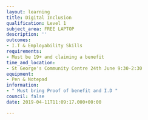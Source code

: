```yaml
---
layout: learning
title: Digital Inclusion
qualification: Level 1
subject_area: FREE LAPTOP
description: ''
outcomes:
- I.T & Employability Skills
requirements:
- Must be 19+ and claiming a benefit
time_and_location:
- St George's Community Centre 24th June 9:30-2:30
equipment:
- Pen & Notepad
information:
- " Must bring Proof of benefit and I.D "
council: false
date: 2019-04-11T11:09:17.000+00:00

---
```


